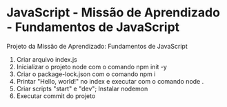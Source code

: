 # JavaScript - Missão de Aprendizado - Fundamentos de JavaScript
Projeto da Missão de Aprendizado: Fundamentos de JavaScript

1. Criar arquivo index.js
2. Inicializar o projeto node com o comando npm init -y 
3. Criar o package-lock.json com o comando npm i
4. Printar "Hello, world!" no index e executar com o comando node .
5. Criar scripts "start" e "dev"; Instalar nodemon
6. Executar commit do projeto
